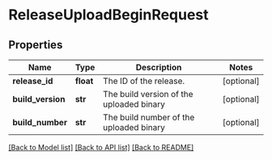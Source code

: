 # ReleaseUploadBeginRequest

## Properties
Name | Type | Description | Notes
------------ | ------------- | ------------- | -------------
**release_id** | **float** | The ID of the release. | [optional] 
**build_version** | **str** | The build version of the uploaded binary | [optional] 
**build_number** | **str** | The build number of the uploaded binary | [optional] 

[[Back to Model list]](../README.md#documentation-for-models) [[Back to API list]](../README.md#documentation-for-api-endpoints) [[Back to README]](../README.md)

